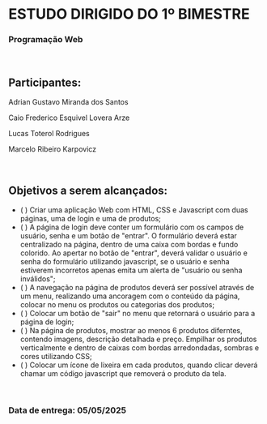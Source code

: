 <h1>ESTUDO DIRIGIDO DO 1º BIMESTRE</h1>
<h3>Programação Web</h3>
<br>
<h2>Participantes:</h2>
<p>Adrian Gustavo Miranda dos Santos</p>
<p>Caio Frederico Esquivel Lovera Arze</p>
<p>Lucas Toterol Rodrigues</p>
<p>Marcelo Ribeiro Karpovicz</p>
<br>
<h2>Objetivos a serem alcançados:</h2>
<ul>
    <li>( ) Criar uma aplicação Web com HTML, CSS e Javascript com duas páginas, uma de login e uma de produtos;</li>
    <li>( ) A página de login deve conter um formulário com os campos de usuário, senha e um botão de "entrar". O formulário deverá estar centralizado na página, dentro de uma caixa com bordas e fundo colorido. Ao apertar no botão de "entrar", deverá validar o usuário e senha do formulário utilizando javascript, se o usuário e senha estiverem incorretos apenas emita um alerta de "usuário ou senha inválidos";</li>
    <li>( ) A navegação na página de produtos deverá ser possível através de um menu, realizando uma ancoragem com o conteúdo da página, colocar no menu os produtos ou categorias dos produtos;</li>
    <li>( ) Colocar um botão de "sair" no menu que retornará o usuário para a página de login;</li>
    <li>( ) Na página de produtos, mostrar ao menos 6 produtos diferntes, contendo imagens, descrição detalhada e preço. Empilhar os produtos verticalmente e dentro de caixas com bordas arredondadas, sombras e cores utilizando CSS;</li>
    <li>( ) Colocar um ícone de lixeira em cada produtos, quando clicar deverá chamar um código javascript que removerá o produto da tela.</li>
</ul>
<br>
<h3>Data de entrega: 05/05/2025 </h3>